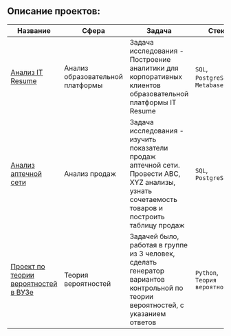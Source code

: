 
## Описание проектов:
|Название   	|Сфера   	| Задача   	|Стек   	|
|---	|---	|---	|---	|
|[Анализ IT Resume](https://github.com/Flaysar/Analyst_pet_projects/tree/main/IT_Resume_analysis) | Анализ образовательной платформы | Задача исследования - Построение аналитики для корпоративных клиентов образовательной платформы IT Resume | `SQL`, `PostgreSQL`, `Metabase`|
|[Анализ аптечной сети](https://github.com/Flaysar/Analyst_pet_projects/tree/main/Analysis%20of%20pharmacy%20network) | Анализ продаж | Задача исследования - изучить показатели продаж аптечной сети. Провести ABC, XYZ анализы, узнать сочетаемость товаров и построить таблицу продаж | `SQL`, `PostgreSQL`|
|[Проект по теории вероятностей в ВУЗе](https://github.com/Flaysar/Theory-of-probability-project) | Теория вероятностей| Задачей было, работая в группе из 3 человек, сделать генератор вариантов контрольной по теории вероятностей, с указанием ответов | `Python`, `Теория вероятностей`|
